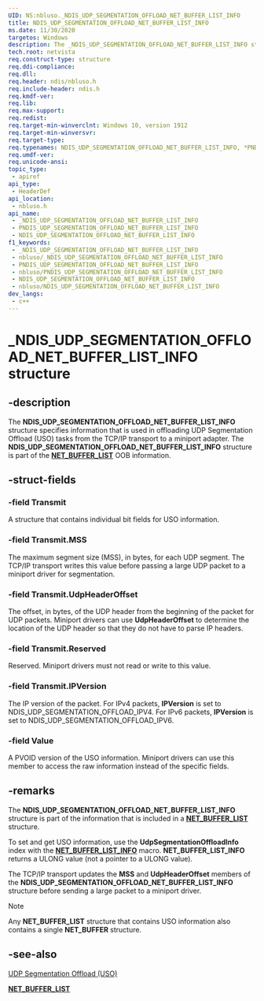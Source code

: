 ```yaml
---
UID: NS:nbluso._NDIS_UDP_SEGMENTATION_OFFLOAD_NET_BUFFER_LIST_INFO
title: NDIS_UDP_SEGMENTATION_OFFLOAD_NET_BUFFER_LIST_INFO
ms.date: 11/30/2020
targetos: Windows
description: The _NDIS_UDP_SEGMENTATION_OFFLOAD_NET_BUFFER_LIST_INFO structure specifies a buffer comprised of one or more NET_PACKET or NET_FRAGMENT structures.
tech.root: netvista 
req.construct-type: structure
req.ddi-compliance: 
req.dll: 
req.header: ndis/nbluso.h
req.include-header: ndis.h
req.kmdf-ver: 
req.lib: 
req.max-support: 
req.redist: 
req.target-min-winverclnt: Windows 10, version 1912
req.target-min-winversvr: 
req.target-type: 
req.typenames: NDIS_UDP_SEGMENTATION_OFFLOAD_NET_BUFFER_LIST_INFO, *PNDIS_UDP_SEGMENTATION_OFFLOAD_NET_BUFFER_LIST_INFO
req.umdf-ver: 
req.unicode-ansi: 
topic_type:
 - apiref
api_type:
 - HeaderDef
api_location:
 - nbluso.h
api_name:
 - _NDIS_UDP_SEGMENTATION_OFFLOAD_NET_BUFFER_LIST_INFO
 - PNDIS_UDP_SEGMENTATION_OFFLOAD_NET_BUFFER_LIST_INFO
 - NDIS_UDP_SEGMENTATION_OFFLOAD_NET_BUFFER_LIST_INFO
f1_keywords:
 - _NDIS_UDP_SEGMENTATION_OFFLOAD_NET_BUFFER_LIST_INFO
 - nbluso/_NDIS_UDP_SEGMENTATION_OFFLOAD_NET_BUFFER_LIST_INFO
 - PNDIS_UDP_SEGMENTATION_OFFLOAD_NET_BUFFER_LIST_INFO
 - nbluso/PNDIS_UDP_SEGMENTATION_OFFLOAD_NET_BUFFER_LIST_INFO
 - NDIS_UDP_SEGMENTATION_OFFLOAD_NET_BUFFER_LIST_INFO
 - nbluso/NDIS_UDP_SEGMENTATION_OFFLOAD_NET_BUFFER_LIST_INFO
dev_langs:
 - c++
---
```


# _NDIS_UDP_SEGMENTATION_OFFLOAD_NET_BUFFER_LIST_INFO structure


## -description

The **NDIS_UDP_SEGMENTATION_OFFLOAD_NET_BUFFER_LIST_INFO** structure specifies information that is used in offloading UDP Segmentation Offload (USO) tasks from the TCP/IP transport to a miniport adapter. The **NDIS_UDP_SEGMENTATION_OFFLOAD_NET_BUFFER_LIST_INFO** structure is part of the [**NET_BUFFER_LIST**](../nbl/ns-nbl-net_buffer_list.md) OOB information.

## -struct-fields

### -field Transmit

A structure that contains individual bit fields for USO information.

### -field Transmit.MSS

The maximum segment size (MSS), in bytes, for each UDP segment. The TCP/IP transport writes this value before passing a large UDP packet to a miniport driver for segmentation.

### -field Transmit.UdpHeaderOffset

The offset, in bytes, of the UDP header from the beginning of the packet for UDP packets. Miniport drivers can use **UdpHeaderOffset** to determine the location of the UDP header so that they do not have to parse IP headers.

### -field Transmit.Reserved

Reserved. Miniport drivers must not read or write to this value.

### -field Transmit.IPVersion

The IP version of the packet. For IPv4 packets, **IPVersion** is set to NDIS_UDP_SEGMENTATION_OFFLOAD_IPV4. For IPv6 packets, **IPVersion** is set to NDIS_UDP_SEGMENTATION_OFFLOAD_IPV6.

### -field Value

A PVOID version of the USO information. Miniport drivers can use this member to access the raw information instead of the specific fields.

## -remarks

The **NDIS_UDP_SEGMENTATION_OFFLOAD_NET_BUFFER_LIST_INFO** structure is part of the information that is included in a [**NET_BUFFER_LIST**](../nbl/ns-nbl-net_buffer_list.md) structure.

To set and get USO information, use the **UdpSegmentationOffloadInfo** index with the [**NET_BUFFER_LIST_INFO**](../nblaccessors/nf-nblaccessors-net_buffer_list_info.md) macro. **NET_BUFFER_LIST_INFO** returns a ULONG value (not a pointer to a ULONG value).

The TCP/IP transport updates the **MSS** and **UdpHeaderOffset** members of the **NDIS_UDP_SEGMENTATION_OFFLOAD_NET_BUFFER_LIST_INFO** structure before sending a large packet to a miniport driver.

>[!NOTE]
> Any **NET_BUFFER_LIST** structure that contains USO information also contains a single **NET_BUFFER** structure.

## -see-also

[UDP Segmentation Offload (USO)](/windows-hardware/drivers/network/udp-segmentation-offload-uso-)

[**NET_BUFFER_LIST**](../nbl/ns-nbl-net_buffer_list.md)
